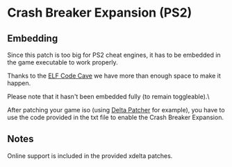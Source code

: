 # Crash Breaker Expansion (PS2)

## Embedding

Since this patch is too big for PS2 cheat engines, it has to be embedded in the game executable to work properly.

Thanks to the [ELF Code Cave](https://github.com/Nahelam/PS2-Game-Mods/tree/main/Burnout%203%20Takedown/ELF%20Code%20Cave) we have more than enough space to make it happen.

Please note that it hasn't been embedded fully (to remain toggleable).\

After patching your game iso (using [Delta Patcher](https://github.com/marco-calautti/DeltaPatcher/releases/latest) for example), you have to use the code provided in the txt file to enable the Crash Breaker Expansion.

## Notes

Online support is included in the provided xdelta patches.
